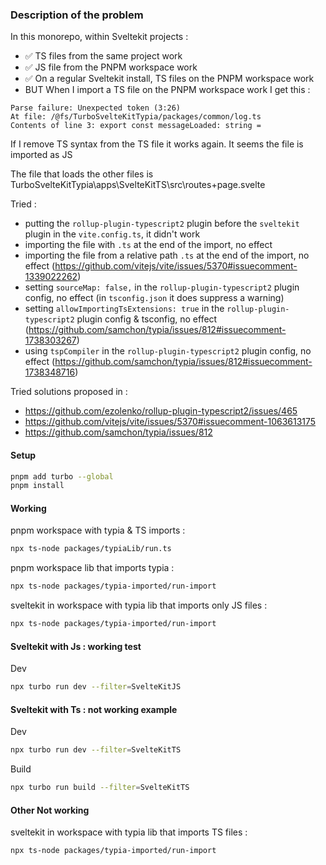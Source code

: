 ### Description of the problem 

In this monorepo, within Sveltekit projects :
- ✅ TS files from the same project work
- ✅ JS file from the PNPM workspace work
- ✅ On a regular Sveltekit install, TS files on the PNPM workspace work
- BUT When I import a TS file on the PNPM workspace work I get this :

```text
Parse failure: Unexpected token (3:26)
At file: /@fs/TurboSvelteKitTypia/packages/common/log.ts
Contents of line 3: export const messageLoaded: string =
```

If I remove TS syntax from the TS file it works again. It seems the file is imported as JS

The file that loads the other files is TurboSvelteKitTypia\apps\SvelteKitTS\src\routes+page.svelte

Tried : 
- putting the `rollup-plugin-typescript2` plugin before the `sveltekit` plugin in the `vite.config.ts`, it didn't work
- importing the file with `.ts` at the end of the import, no effect
- importing the file from a relative path `.ts` at the end of the import, no effect (https://github.com/vitejs/vite/issues/5370#issuecomment-1339022262)
- setting `sourceMap: false,` in the `rollup-plugin-typescript2` plugin config, no effect (in `tsconfig.json` it does suppress a warning)
- setting `allowImportingTsExtensions: true` in the `rollup-plugin-typescript2` plugin config & tsconfig, no effect (https://github.com/samchon/typia/issues/812#issuecomment-1738303267)
- using `tspCompiler` in the `rollup-plugin-typescript2` plugin config, no effect (https://github.com/samchon/typia/issues/812#issuecomment-1738348716)


Tried solutions proposed in :
- https://github.com/ezolenko/rollup-plugin-typescript2/issues/465
- https://github.com/vitejs/vite/issues/5370#issuecomment-1063613175
- https://github.com/samchon/typia/issues/812


#### Setup
```sh
pnpm add turbo --global
pnpm install
```

#### Working 

pnpm workspace with typia & TS imports : 
```sh
npx ts-node packages/typiaLib/run.ts
```

pnpm workspace lib that imports typia : 
```sh
npx ts-node packages/typia-imported/run-import
```

sveltekit in workspace with typia lib that imports only JS files : 
```sh
npx ts-node packages/typia-imported/run-import
```

#### Sveltekit with Js : working test
Dev
```sh
npx turbo run dev --filter=SvelteKitJS
```
#### Sveltekit with Ts : not working example
Dev
```sh
npx turbo run dev --filter=SvelteKitTS
```

Build
```sh
npx turbo run build --filter=SvelteKitTS
```


#### Other Not working 

sveltekit in workspace with typia lib that imports TS files : 
```sh
npx ts-node packages/typia-imported/run-import
```